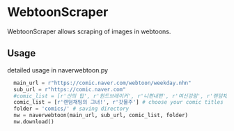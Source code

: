 # WebtoonScraper

WebtoonScraper allows scraping of images in webtoons.

## Usage

detailed usage in naverwebtoon.py

```python
  main_url = r"https://comic.naver.com/webtoon/weekday.nhn"
  sub_url = r"https://comic.naver.com"
  #comic_list = [r'신의 탑', r'윈드브레이커', r'니편내편', r'여신강림', r'랜덤채팅의 그녀!', r'제로게임', r'갓물주', r'연애혁명', r'외모지상주의', r'유미의 세포들', r'맘마미안']
  comic_list = [r'랜덤채팅의 그녀!', r'갓물주'] # choose your comic titles from https://comic.naver.com
  folder = 'comics/' # saving directory
  nw = naverwebtoon(main_url, sub_url, comic_list, folder)
  nw.download()
```
